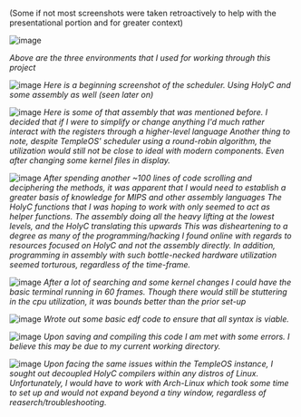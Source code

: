 (Some if not most screenshots were taken retroactively to help with the presentational portion and for greater context)

![image](https://github.com/MohitBallikar/HolyCScheduling/assets/89613841/6de02a01-17ca-47f2-86da-6543de683850)

_Above are the three environments that I used for working through this project_


![image](https://github.com/MohitBallikar/HolyCScheduling/assets/89613841/cb541b5e-cf20-467d-8ae0-85848e316f79)
_Here is a beginning screenshot of the scheduler. Using HolyC and some assembly as well (seen later on)_



![image](https://github.com/MohitBallikar/HolyCScheduling/assets/89613841/0874a3f8-2f27-413f-9988-e7adbb293a5d)
_Here is some of that assembly that was mentioned before. I decided that if I were to simplify or change anything I'd much rather interact with the registers through a higher-level language_
_Another thing to note, despite TempleOS' scheduler using a round-robin algorithm, the utilization would still not be close to ideal with modern components. Even after changing some kernel files in display._



![image](https://github.com/MohitBallikar/HolyCScheduling/assets/89613841/5ff8d6cf-8577-4a54-b4e9-91962b18cf22)
_After spending another ~100 lines of code scrolling and deciphering the methods, it was apparent that I would need to establish a greater basis of knowledge for MIPS and other assembly languages_
_The HolyC functions that I was hoping to work with only seemed to act as helper functions. The assembly doing all the heavy lifting at the lowest levels, and the HolyC translating this upwards_
_This was disheartening to a degree as many of the programming/hacking I found online with regards to resources focused on HolyC and not the assembly directly. In addition, programming in assembly with such bottle-necked hardware utilization seemed torturous, regardless of the time-frame._


![image](https://github.com/MohitBallikar/HolyCScheduling/assets/89613841/7e2c77c2-67ad-42bb-ab5d-fed53fe15943)
_After a lot of searching and some kernel changes I could have the basic terminal running in 60 frames. Though there would still be stuttering in the cpu utilization, it was bounds better than the prior set-up_


![image](https://github.com/MohitBallikar/HolyCScheduling/assets/89613841/83bfe797-9161-4e3e-813f-96ab552978f4)
_Wrote out some basic edf code to ensure that all syntax is viable._


![image](https://github.com/MohitBallikar/HolyCScheduling/assets/89613841/4e6f934a-79f9-4db9-a39d-9720c9ec8d3b)
_Upon saving and compiling this code I am met with some errors. I believe this may be due to my current working directory._


![image](https://github.com/MohitBallikar/HolyCScheduling/assets/89613841/223fd8c0-b1c5-449e-8883-5d2fb82ef7b3)
_Upon facing the same issues within the TempleOS instance, I sought out decoupled HolyC compilers within any distros of Linux. Unfortunately, I would have to work with Arch-Linux which took some time to set up and would not expand beyond a tiny window, regardless of reaserch/troubleshooting._

